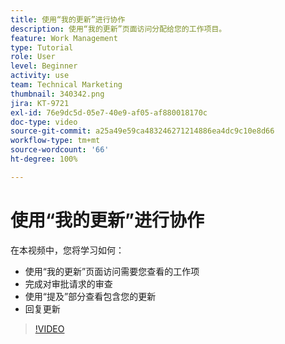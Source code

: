 ```yaml
---
title: 使用“我的更新”进行协作
description: 使用“我的更新”页面访问分配给您的工作项目。
feature: Work Management
type: Tutorial
role: User
level: Beginner
activity: use
team: Technical Marketing
thumbnail: 340342.png
jira: KT-9721
exl-id: 76e9dc5d-05e7-40e9-af05-af880018170c
doc-type: video
source-git-commit: a25a49e59ca483246271214886ea4dc9c10e8d66
workflow-type: tm+mt
source-wordcount: '66'
ht-degree: 100%

---
```


# 使用“我的更新”进行协作

在本视频中，您将学习如何：

* 使用“我的更新”页面访问需要您查看的工作项
* 完成对审批请求的审查
* 使用“提及”部分查看包含您的更新
* 回复更新

>[!VIDEO](https://video.tv.adobe.com/v/340342/?quality=12&learn=on)
